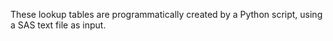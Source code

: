 These lookup tables are programmatically created by a Python script, using a SAS text file as input.